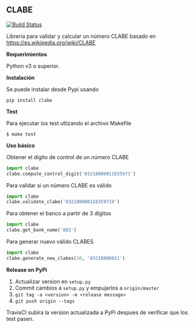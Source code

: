 ## CLABE

[![Build Status](https://travis-ci.com/cuenca-mx/clabe.svg?branch=master)](https://travis-ci.com/cuenca-mx/clabe)

Librería para validar y calcular un número CLABE basado en
https://es.wikipedia.org/wiki/CLABE

**Requerimientos**

Python v3 o superior.

**Instalación**

Se puede instalar desde Pypi usando

```
pip install clabe
```

**Test**

Para ejecutar los test utlizando el archivo Makefile

```
$ make test
```

**Uso básico**

Obtener el dígito de control de un número CLABE

```python
import clabe
clabe.compute_control_digit('03218000011835971')
```

Para validar si un número CLABE es válido

```python
import clabe
clabe.validate_clabe('032180000118359719')
```

Para obtener el banco a partir de 3 dígitos

```python
import clabe
clabe.get_bank_name('002')
```

Para generar nuevo válido CLABES

```python
import clabe
clabe.generate_new_clabes(10, '03218000011')
```

**Release en PyPi**

1. Actualizar version en `setup.py`
1. Commit cambios a `setup.py` y empujarlos a `origin/master`
1. `git tag -a <version> -m <release message>`
1. `git push origin --tags`

TravisCI subira la version actualizada a PyPi despues de verificar que los test pasen.
